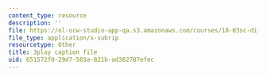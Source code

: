 ```yaml
---
content_type: resource
description: ''
file: https://ol-ocw-studio-app-qa.s3.amazonaws.com/courses/18-03sc-differential-equations-fall-2011/651572f029d7503a821bad382787efec_XDhJ8lVGbl8.vtt
file_type: application/x-subrip
resourcetype: Other
title: 3play caption file
uid: 651572f0-29d7-503a-821b-ad382787efec
---
```

